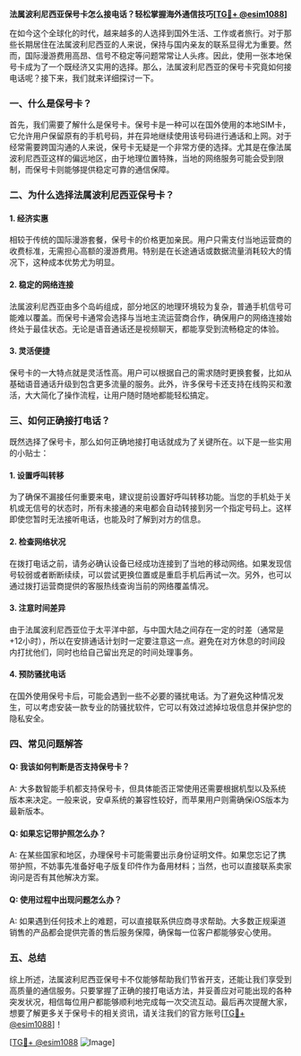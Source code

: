 **法属波利尼西亚保号卡怎么接电话？轻松掌握海外通信技巧[[TG💪+ @esim1088](https://t.me/s/esim1088)]**

在如今这个全球化的时代，越来越多的人选择到国外生活、工作或者旅行。对于那些长期居住在法属波利尼西亚的人来说，保持与国内亲友的联系显得尤为重要。然而，国际漫游费用高昂、信号不稳定等问题常常让人头疼。因此，使用一张本地保号卡成为了一个既经济又实用的选择。那么，法属波利尼西亚的保号卡究竟如何接电话呢？接下来，我们就来详细探讨一下。

### 一、什么是保号卡？

首先，我们需要了解什么是保号卡。保号卡是一种可以在国外使用的本地SIM卡，它允许用户保留原有的手机号码，并在异地继续使用该号码进行通话和上网。对于经常需要跨国沟通的人来说，保号卡无疑是一个非常方便的选择。尤其是在像法属波利尼西亚这样的偏远地区，由于地理位置特殊，当地的网络服务可能会受到限制，而保号卡则能够提供稳定可靠的通信保障。

### 二、为什么选择法属波利尼西亚保号卡？

#### 1. 经济实惠

相较于传统的国际漫游套餐，保号卡的价格更加亲民。用户只需支付当地运营商的收费标准，无需担心高额的漫游费用。特别是在长途通话或数据流量消耗较大的情况下，这种成本优势尤为明显。

#### 2. 稳定的网络连接

法属波利尼西亚由多个岛屿组成，部分地区的地理环境较为复杂，普通手机信号可能难以覆盖。而保号卡通常会选择与当地主流运营商合作，确保用户的网络连接始终处于最佳状态。无论是语音通话还是视频聊天，都能享受到流畅稳定的体验。

#### 3. 灵活便捷

保号卡的一大特点就是灵活性高。用户可以根据自己的需求随时更换套餐，比如从基础语音通话升级到包含更多流量的服务。此外，许多保号卡还支持在线购买和激活，大大简化了操作流程，让用户随时随地都能轻松搞定。

### 三、如何正确接打电话？

既然选择了保号卡，那么如何正确地接打电话就成为了关键所在。以下是一些实用的小贴士：

#### 1. 设置呼叫转移

为了确保不漏接任何重要来电，建议提前设置好呼叫转移功能。当您的手机处于关机或无信号的状态时，所有未接通的来电都会自动转接到另一个指定号码上。这样即使您暂时无法接听电话，也能及时了解到对方的信息。

#### 2. 检查网络状况

在拨打电话之前，请务必确认设备已经成功连接到了当地的移动网络。如果发现信号较弱或者断断续续，可以尝试更换位置或是重启手机后再试一次。另外，也可以通过拨打运营商提供的客服热线查询当前的网络覆盖情况。

#### 3. 注意时间差异

由于法属波利尼西亚位于太平洋中部，与中国大陆之间存在一定的时差（通常是+12小时），所以在安排通话计划时一定要注意这一点。避免在对方休息的时间段内打扰他们，同时也给自己留出充足的时间处理事务。

#### 4. 预防骚扰电话

在国外使用保号卡后，可能会遇到一些不必要的骚扰电话。为了避免这种情况发生，可以考虑安装一款专业的防骚扰软件，它可以有效过滤掉垃圾信息并保护您的隐私安全。

### 四、常见问题解答

#### Q: 我该如何判断是否支持保号卡？
A: 大多数智能手机都支持保号卡，但具体能否正常使用还需要根据机型以及系统版本来决定。一般来说，安卓系统的兼容性较好，而苹果用户则需确保iOS版本为最新版本。

#### Q: 如果忘记带护照怎么办？
A: 在某些国家和地区，办理保号卡可能需要出示身份证明文件。如果您忘记了携带护照，不妨事先准备好电子版复印件作为备用材料；当然，也可以直接联系卖家询问是否有其他解决方案。

#### Q: 使用过程中出现问题怎么办？
A: 如果遇到任何技术上的难题，可以直接联系供应商寻求帮助。大多数正规渠道销售的产品都会提供完善的售后服务保障，确保每一位客户都能够安心使用。

### 五、总结

综上所述，法属波利尼西亚保号卡不仅能够帮助我们节省开支，还能让我们享受到高质量的通信服务。只要掌握了正确的接打电话方法，并妥善应对可能出现的各种突发状况，相信每位用户都能够顺利地完成每一次交流互动。最后再次提醒大家，想要了解更多关于保号卡的相关资讯，请关注我们的官方账号[[TG💪+ @esim1088](https://t.me/s/esim1088)]！

[[TG💪+ @esim1088](https://t.me/s/esim1088) ![Image](https://i.postimg.cc/4NQfJmqS/Snipaste-2025-05-13-00-14-12.png)]